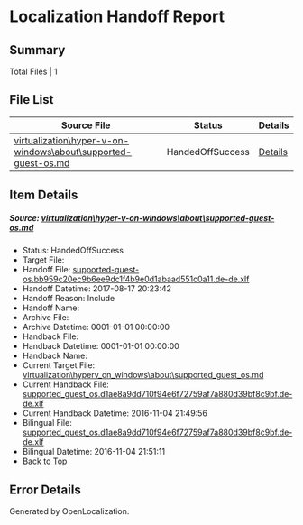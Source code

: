 # <a name='report-top'></a> Localization Handoff Report

## Summary
 Total Files | 1

## File List
 Source File | Status | Details 
 ----------- | ------ | ------- 
 [virtualization\hyper-v-on-windows\about\supported-guest-os.md](https://github.com/Microsoft/Virtualization-Documentation-Private/blob/63e890ad2caae3ce55503af81c6c5ff0d1e630f6/virtualization/hyper-v-on-windows/about/supported-guest-os.md) | HandedOffSuccess | [Details](#ac1ec3740cfa75acd8c005df3f67531c693cd914110)

## Item Details
##### <a name='ac1ec3740cfa75acd8c005df3f67531c693cd914110'></a> Source: [virtualization\hyper-v-on-windows\about\supported-guest-os.md](https://github.com/Microsoft/Virtualization-Documentation-Private/blob/63e890ad2caae3ce55503af81c6c5ff0d1e630f6/virtualization/hyper-v-on-windows/about/supported-guest-os.md)
* Status: HandedOffSuccess
* Target File: 
* Handoff File: [supported-guest-os.bb959c20ec9b6ee9dc1f4b9e0d1abaad551c0a11.de-de.xlf](https://github.com/MicrosoftDocs/Virtualization-Documentation-Private.handoff/blob/c6a2aa6ec9616fb969089e14b82275caf268e263/ol-handoff/MicrosoftDocs/Virtualization-Documentation-Private.de-de/live/supported-guest-os.bb959c20ec9b6ee9dc1f4b9e0d1abaad551c0a11.de-de.xlf)
* Handoff Datetime: 2017-08-17 20:23:42
* Handoff Reason: Include
* Handoff Name: 
* Archive File: 
* Archive Datetime: 0001-01-01 00:00:00
* Handback File: 
* Handback Datetime: 0001-01-01 00:00:00
* Handback Name: 
* Current Target File: [virtualization\hyperv_on_windows\about\supported_guest_os.md](https://github.com/MicrosoftDocs/Virtualization-Documentation-Private.de-de/blob/f9b3f1ecebdccf972db488aa266535cf64b75156/virtualization/hyperv_on_windows/about/supported_guest_os.md)
* Current Handback File: [supported_guest_os.d1ae8a9dd710f94e6f72759af7a880d39bf8c9bf.de-de.xlf](https://github.com/MicrosoftDocs/Virtualization-Documentation-Private.handback/blob/e00e86c505b65aaabe1d35fb76a1f9b6bbcb6f08/ol-handback/Microsoft/Virtualization-Documentation-Private.de-de/live/supported_guest_os.d1ae8a9dd710f94e6f72759af7a880d39bf8c9bf.de-de.xlf)
* Current Handback Datetime: 2016-11-04 21:49:56
* Bilingual File: [supported_guest_os.d1ae8a9dd710f94e6f72759af7a880d39bf8c9bf.de-de.xlf](https://github.com/MicrosoftDocs/Virtualization-Documentation-Private.handback/blob/e00e86c505b65aaabe1d35fb76a1f9b6bbcb6f08/ol-handback/Microsoft/Virtualization-Documentation-Private.de-de/live/supported_guest_os.d1ae8a9dd710f94e6f72759af7a880d39bf8c9bf.de-de.xlf)
* Bilingual Datetime: 2016-11-04 21:51:11
* [Back to Top](#report-top)


## Error Details

Generated by OpenLocalization.
